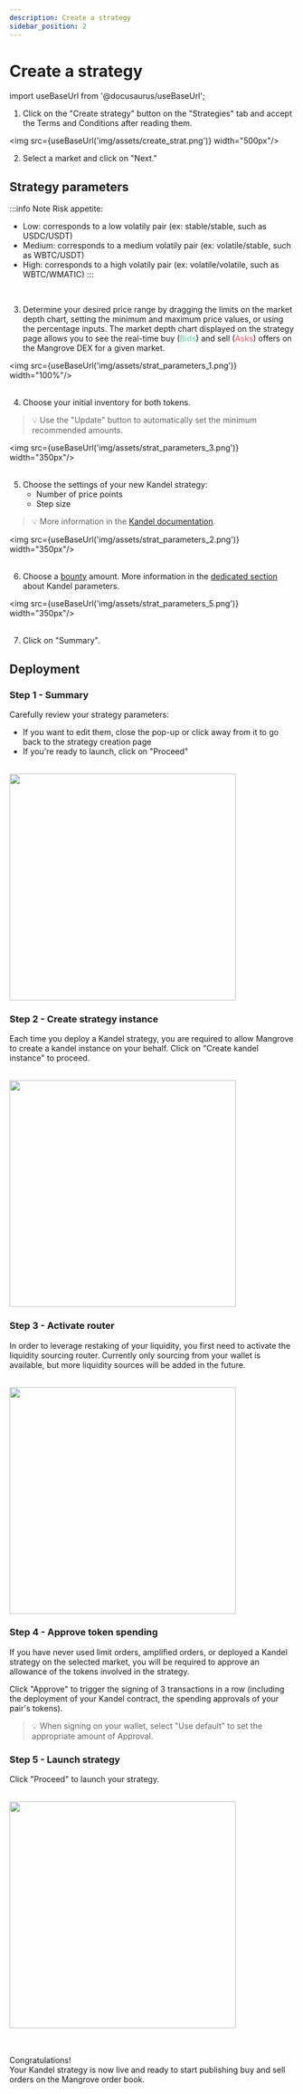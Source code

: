 ```yaml
---
description: Create a strategy
sidebar_position: 2
---
```


# Create a strategy

import useBaseUrl from '@docusaurus/useBaseUrl';

1. Click on the "Create strategy" button on the "Strategies" tab and accept the Terms and Conditions after reading them.

<!-- TODO: Change this image -->
<img src={useBaseUrl('img/assets/create_strat.png')} width="500px"/>

2. Select a market and click on "Next."

## Strategy parameters

:::info Note
Risk appetite:
* Low: corresponds to a low volatily pair (ex: stable/stable, such as USDC/USDT)
* Medium: corresponds to a medium volatily pair (ex: volatile/stable, such as WBTC/USDT)
* High: corresponds to a high volatily pair (ex: volatile/volatile, such as WBTC/WMATIC)
:::
<br />

3. Determine your desired price range by dragging the limits on the market depth chart, setting the minimum and maximum price values, or using the percentage inputs. The market depth chart displayed on the strategy page allows you to see the real-time buy (<font color="#5cd19b">Bids</font>) and sell (<font color="#eb525a">Asks</font>) offers on the Mangrove DEX for a given market.

<img src={useBaseUrl('img/assets/strat_parameters_1.png')} width="100%"/>
<br /><br />

4. Choose your initial inventory for both tokens.

> 💡
> Use the "Update" button to automatically set the minimum recommended amounts.

<img src={useBaseUrl('img/assets/strat_parameters_3.png')} width="350px"/>
<br /><br />

5. Choose the settings of your new Kandel strategy:
    * Number of price points
    * Step size

> 💡
> More information in the [Kandel documentation](../../kandel/how-does-kandel-work/parameters.md).

<img src={useBaseUrl('img/assets/strat_parameters_2.png')} width="350px"/>
<br /><br />

6. Choose a [bounty](/docs/developers/terms/bounty.md) amount. More information in the [dedicated section](../../kandel/how-does-kandel-work/parameters.md) about Kandel parameters.

<img src={useBaseUrl('img/assets/strat_parameters_5.png')} width="350px"/>
<br /><br />

7. Click on "Summary".

## Deployment

### Step 1 - Summary

Carefully review your strategy parameters:
* If you want to edit them, close the pop-up or click away from it to go back to the strategy creation page
* If you're ready to launch, click on "Proceed"

<br />
<img src={useBaseUrl('img/assets/strategy_step1.png')} width="400px"/>
<br />

### Step 2 - Create strategy instance

Each time you deploy a Kandel strategy, you are required to allow Mangrove to create a kandel instance on your behalf. Click on "Create kandel instance" to proceed.

<br />
<img src={useBaseUrl('img/assets/strategy_step4.png')} width="400px"/>
<br />

### Step 3 - Activate router

In order to leverage restaking of your liquidity, you first need to activate the liquidity sourcing router. Currently only sourcing from your wallet is available, but more liquidity sources will be added in the future.

<br />
<img src={useBaseUrl('img/assets/strategy_step5.png')} width="400px"/>
<br />

### Step 4 - Approve token spending

If you have never used limit orders, amplified orders, or deployed a Kandel strategy on the selected market, you will be required to approve an allowance of the tokens involved in the strategy.

Click "Approve" to trigger the signing of 3 transactions in a row (including the deployment of your Kandel contract, the spending approvals of your pair's tokens).

> 💡
> When signing on your wallet, select "Use default" to set the appropriate amount of Approval.


### Step 5 - Launch strategy

Click "Proceed" to launch your strategy.

<br />
<img src={useBaseUrl('img/assets/strategy_step3.png')} width="400px"/>
<br /><br />

<br />

Congratulations!<br />
Your Kandel strategy is now live and ready to start publishing buy and sell orders on the Mangrove order book.

